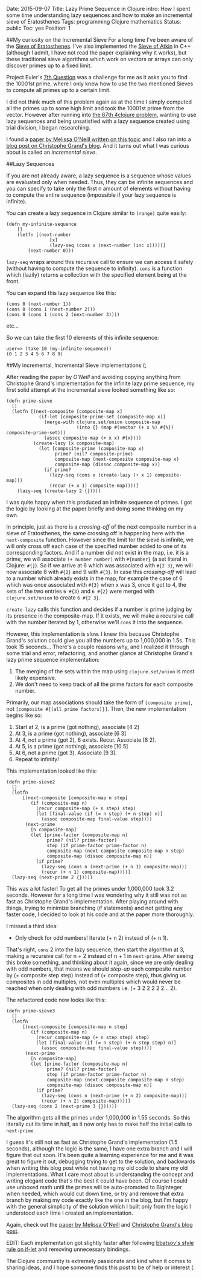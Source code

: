 Date: 2015-09-07
Title: Lazy Prime Sequence in Clojure
intro: How I spent some time understanding lazy sequences and how to make an incremental sieve of Eratosthenes
Tags: programming Clojure mathematics
Status: public
Toc: yes
Position: 1

##My curiosity on the Incremental Sieve
For a long time I've been aware of the [Sieve of Eratosthenes](https://en.wikipedia.org/wiki/Sieve_of_Eratosthenes). I've also implemented the [Sieve of Atkin](https://en.wikipedia.org/wiki/Sieve_of_Atkin) in C++ (although I admit, I have not read the paper
explaining why it works), but these traditional sieve algorithms which work on vectors or arrays can only discover primes up to a fixed limit.

Project Euler's [7th Question](https://projecteuler.net/problem=7) was a challenge for me as it asks you to find the 10001st prime, where
I only knew how to use the two mentioned Sieves to compute all primes up to a certain limit.

I did not think much of this problem again as at the time I simply computed all the primes up to some high limit and took the 10001st prime from the vector. However after running into [the 67th 4clojure problem](http://www.4clojure.com/problem/67), wanting to use lazy
sequences and being unsatisfied with a lazy sequence created using trial division, I began researching.

I found a [paper by Melissa O'Neill written on this topic](https://www.cs.hmc.edu/~oneill/papers/Sieve-JFP.pdf)
and I also ran into a [blog post on Christophe Grand's blog](http://clj-me.cgrand.net/2009/07/30/everybody-loves-the-sieve-of-eratosthenes/).
And it turns out what I was curious about is called an *incremental sieve*.

##Lazy Sequences

If you are not already aware, a lazy sequence is a sequence whose values are evaluated only when needed. Thus, they can be infinite sequences and you can specify to take only the first n
amount of elements without having to compute the entire sequence (impossible if your lazy sequence is infinite).

You can create a lazy sequence in Clojure similar to `(range)` quite easily:

    (defn my-infinite-sequence
        []
        (letfn [(next-number
                    [x]
                    (lazy-seq (cons x (next-number (inc x)))))]
            (next-number 0)))

`lazy-seq` wraps around this recursive call to ensure we can access it safely (without having to compute the sequence to infinity).
`cons` is a function which (lazily) returns a collection with the specified element being at the front.

You can expand this lazy sequence like this:

    (cons 0 (next-number 1))
    (cons 0 (cons 1 (next-number 2)))
    (cons 0 (cons 1 (cons 2 (next-number 3))))

etc...

So we can take the first 10 elements of this infinite sequence:

    user=> (take 10 (my-infinite-sequence))
    (0 1 2 3 4 5 6 7 8 9)

##My incremental, Incremental Sieve implementations (;

After reading the paper by *O'Neill* and avoiding copying anything from Christophe Grand's implementation for the infinite lazy prime sequence,
my first solid attempt at the incremental sieve looked something like so:

    (defn prime-sieve
      []
      (letfn [(next-composite [composite-map x]
                (if-let [composite-prime-set (composite-map x)]
                  (merge-with clojure.set/union composite-map
                              (into {} (map #(vector (+ x %) #{%}) composite-prime-set)))
                  (assoc composite-map (+ x x) #{x})))
              (create-lazy [x composite-map]
                (let [composite-prime (composite-map x)
                      prime? (nil? composite-prime)
                      composite-map (next-composite composite-map x)
                      composite-map (dissoc composite-map x)]
                  (if prime?
                    (lazy-seq (cons x (create-lazy (+ x 1) composite-map)))
                    (recur (+ x 1) composite-map))))]
        (lazy-seq (create-lazy 2 {}))))

I was quite happy when this produced an infinite sequence of primes. I got the logic by looking at the paper briefly and doing some thinking on
my own.

In principle, just as there is a *crossing-off* of the next composite number in a sieve of Eratosthenes, the same crossing off is happening
here with the `next-composite` function. However since the limit for the sieve is infinite, we will only cross off each case of the specified number
added to one of its corresponding factors. And if a number did not exist in the map, i.e. it is a prime, we will associate `(+ number number)`
with `#{number}` (a set literal in Clojure: `#{}`). So if we arrive at 6 which was associated with `#{2 3}`, we will now associate 8 with `#{2}` and 9 with `#{3}`. In case this *crossing-off*
will lead to a number which already exists in the map, for example the case of 6 which was once associated with `#{3}` when x was 3,
once it got to 4, the sets of the two entries `6 #{3}` and `6 #{2}` were merged with `clojure.set/union` to create `6 #{2 3}`.

`create-lazy` calls this function and decides if a number is prime judging by its presence in the composite-map. If it exists, we will make a recursive call with
the number iterated by 1, otherwise we'll `cons` it into the sequence.

However, this implementation is slow. I knew this because Christophe Grand's solution could give you all the numbers up to 1,000,000 in 1.5s. This took 15 seconds...
There's a couple reasons why, and I realized it through some trial and error, refactoring, and another glance at Christophe Grand's lazy prime sequence implementation:

1. The merging of the sets within the map using `clojure.set/union` is most likely expensive.
2. We don't need to keep track of all the prime factors for each composite number.

Primarily, our map associations should take the form of `[composite prime]`, not `[composite #{(all prime factors)}]`. Then, the new implementation begins like so:

1. Start at 2, is a prime (got nothing), associate [4 2]
2. At 3, is a prime (got nothing), associate [6 3]
3. At 4, not a prime (got 2), 6 exists. Recur. Associate [8 2].
4. At 5, is a prime (got nothing), associate [10 5]
5. At 6, not a prime (got 3). Associate [9 3].
6. Repeat to infinity!

This implementation looked like this:

    (defn prime-sieve2
      []
      (letfn
          [(next-composite [composite-map n step]
             (if (composite-map n)
               (recur composite-map (+ n step) step)
               (let [final-value (if (= n step) (+ n step) n)]
                 (assoc composite-map final-value step))))
           (next-prime
             [n composite-map]
             (let [prime-factor (composite-map n)
                   prime? (nil? prime-factor)
                   step (if prime-factor prime-factor n) 
                   composite-map (next-composite composite-map n step)
                   composite-map (dissoc composite-map n)]
               (if prime?
                 (lazy-seq (cons n (next-prime (+ n 1) composite-map)))
                 (recur (+ n 1) composite-map))))]
      (lazy-seq (next-prime 2 {}))))

This was a lot faster! To get all the primes under 1,000,000 took 3.2 seconds. However for a long time I was wondering why it still was not as fast as Christophe Grand's implementation.
After playing around with things, trying to minimize branching (if statements) and not getting any faster code, I decided to look at his code and at the paper more thoroughly.

I missed a third idea:

* Only check for odd numbers! Iterate (+ n 2) instead of (+ n 1).

That's right, `cons` 2 into the lazy sequence, then start the algorithm at 3, making a recursive call for n + 2 instead of n + 1 in `next-prime`. After seeing this broke something,
and thinking about it again, since we are only dealing with odd numbers, that means we should *step-up* each composite number by (+ composite step step) instead of (+ composite step),
thus giving us composites in odd multiples, not even multiples which would never be reached when only dealing with odd numbers i.e. (+ 3 2 2 2 2 2... 2).

The refactored code now looks like this:

    (defn prime-sieve3
      []
      (letfn
          [(next-composite [composite-map n step]
             (if (composite-map n)
               (recur composite-map (+ n step step) step)
               (let [final-value (if (= n step) (+ n step step) n)]
                 (assoc composite-map final-value step))))
           (next-prime
             [n composite-map]
             (let [prime-factor (composite-map n)
                   prime? (nil? prime-factor)
                   step (if prime-factor prime-factor n) 
                   composite-map (next-composite composite-map n step)
                   composite-map (dissoc composite-map n)]
               (if prime?
                 (lazy-seq (cons n (next-prime (+ n 2) composite-map)))
                 (recur (+ n 2) composite-map))))]
      (lazy-seq (cons 2 (next-prime 3 {})))))

The algorithm gets all the primes under 1,000,000 in 1.55 seconds. So this literally cut its time in half, as it now only has to make half the initial calls to `next-prime`.

I guess it's still not as fast as Christophe Grand's implementation (1.5 seconds), although the logic is the same, I have one extra branch and I will figure that out soon.
It's been quite a learning experience for me and it was great to figure it out, debugging trying to get to the solution, and backwards when writing this blog post
while not having my old code to share my old implementations. What I care most about is understanding the concept and writing elegant code that's the best it could have been.
Of course I could use unboxed math until the primes will be auto-promoted to BigInteger when needed, which would cut down time, or try and remove that extra branch by making my
code exactly like the one in the blog, but I'm happy with the general simplicity of the solution which I built only from the logic I understood each time I created an implementation.

Again, check out the [paper by Melissa O'Neill](https://www.cs.hmc.edu/~oneill/papers/Sieve-JFP.pdf) and [Christophe Grand's blog post](http://clj-me.cgrand.net/2009/07/30/everybody-loves-the-sieve-of-eratosthenes/).

EDIT: Each implementation got slightly faster after following [bbatsov's style rule on if-let](https://github.com/bbatsov/clojure-style-guide#if-let) and removing unnecessary bindings.

The Clojure community is extremely passionate and kind when it comes to sharing ideas, and I hope someone finds this post to be of help or interest (:
